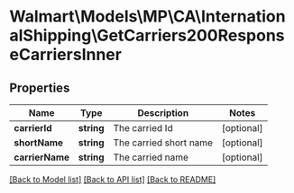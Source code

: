 # Walmart\Models\MP\CA\InternationalShipping\GetCarriers200ResponseCarriersInner

## Properties

Name | Type | Description | Notes
------------ | ------------- | ------------- | -------------
**carrierId** | **string** | The carried Id | [optional]
**shortName** | **string** | The carried short name | [optional]
**carrierName** | **string** | The carried name | [optional]


[[Back to Model list]](./) [[Back to API list]](../../../../../README.md#supported-apis) [[Back to README]](../../../../../README.md)
